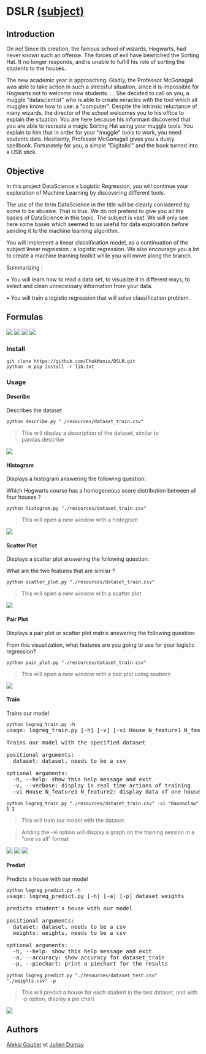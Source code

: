 # DSLR [(subject)](https://cdn.intra.42.fr/pdf/pdf/5914/DatascienceLogisticRegression.en.pdf)

## Introduction

On no! Since its creation, the famous school of wizards, Hogwarts, had never known such an offense. The forces of evil have bewitched the Sorting Hat. It no longer responds, and is unable to fulfill his role of sorting the students to the houses.

The new academic year is approaching. Gladly, the Professor McGonagall was able to take action in such a stressful situation, since it is impossible for Hogwarts not to welcome new students. . . She decided to call on you, a muggle "datascientist" who is able to create miracles with the tool which all muggles know how to use: a "computer".
Despite the intrinsic reluctance of many wizards, the director of the school welcomes you to his office to explain the situation. You are here because his informant discovered that you are able to recreate a magic Sorting Hat using your muggle tools. You explain to him that in order for your "muggle" tools to work, you need students data. Hesitantly, Professor McGonagall gives you a dusty spellbook. Fortunately for you, a simple "Digitalis!" and the book turned into a USB stick.

## Objective

In this project DataScience x Logistic Regression, you will continue your exploration of Machine Learning by discovering different tools.

The use of the term DataScience in the title will be clearly considered by some to be abusive. That is true. We do not pretend to give you all the basics of DataScience in this topic. The subject is vast. We will only see here some bases which seemed to us useful for data exploration before sending it to the machine learning algorithm.

You will implement a linear classification model, as a continuation of the subject linear regression : a logistic regression. We also encourage you a lot to create a machine learning toolkit while you will move along the branch.

Summarizing :

• You will learn how to read a data set, to visualize it in different ways, to select and
clean unnecessary information from your data.

• You will train a logistic regression that will solve classification problem.

## Formulas

<img src="./images/F0.png"/>
<img src="./images/F1.png"/>
<img src="./images/F2.png"/>
<img src="./images/F3.png"/>

### Install
<pre>
<code>git clone https://github.com/ChokMania/DSLR.git</code>
<code>python -m pip install -r lib.txt</code></pre> 

### Usage

#### Describe
Describes the dataset
<pre><code>python describe.py "./resources/dataset_train.csv"</code>
</pre>
>This will display a description of the dataset, similar to pandas.describe

<img src="./images/Figure_1.png">

#### Histogram
Displays a histogram answering the following question:

Which Hogwarts course has a homogeneous score distribution between all four houses ?
<pre><code>python histogram.py "./resources/dataset_train.csv"</code>
</pre>
>This will open a new window with a histogram

<img src="./images/Figure_2.png">

#### Scatter Plot

Displays a scatter plot answering the following question:

What are the two features that are similar ?
<pre><code>python scatter_plot.py "./resources/dataset_train.csv"</code>
</pre>
>This will open a new window with a scatter plot 

<img src="./images/Figure_3.png">

#### Pair Plot
Displays a pair plot or scatter plot matrix answering the following question:

From this visualization, what features are you going to use for your logistic regression?
<pre><code>python pair_plot.py "./resources/dataset_train.csv"</code>
</pre>
>This will open a new window with a pair plot using seaborn

<img src="./images/Figure_4.png">

#### Train
Trains our model
<pre><code>python logreg_train.py -h</code>
usage: logreg_train.py [-h] [-v] [-vi House N_feature1 N_feature2] dataset

Trains our model with the specified dataset

positional arguments:
  dataset: dataset, needs to be a csv

optional arguments:
  -h, --help: show this help message and exit
  -v, --verbose: display in real time actions of training
  -vi House N_feature1 N_feature2: display data of one house in a separate windows

<code>python logreg_train.py "./resources/dataset_train.csv" -vi "Ravenclaw" 1 2</code>
</pre>
>This will train our model with the dataset.

>Adding the -vi option will display a graph on the training session in a "one vs all" format

<img src="./images/Figure_5.png">
<img src="./images/Figure_6.png">
<img src="./images/Figure_7.png">

#### Predict
Predicts a house with our model
<pre><code>python logreg_predict.py -h</code>
usage: logreg_predict.py [-h] [-a] [-p] dataset weights

predicts student's house with our model

positional arguments:
  dataset: dataset, needs to be a csv
  weights: weights, needs to be a csv

optional arguments:
  -h, --help: show this help message and exit
  -a, --accuracy: show accuracy for dataset_train
  -p, --piechart: print a piechart for the results

<code>python logreg_predict.py "./resources/dataset_test.csv" "./weights.csv" -p</code>
</pre>
>This will predict a house for each student in the test dataset, and with -p option, display a pie chart

<img src="./images/Figure_8.png">

## Authors
[Aleksi Gautier](https://github.com/Kelias-42) et [Julien Dumay](https://github.com/ChokMania/)
